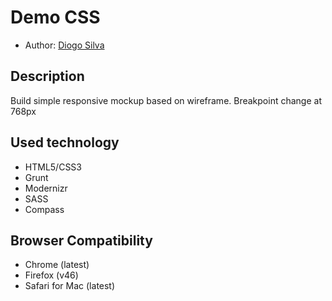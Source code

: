 # Demo CSS

* Author: [Diogo Silva](https://github.com/diogomiguel)

## Description

Build simple responsive mockup based on wireframe.
Breakpoint change at 768px

## Used technology

- HTML5/CSS3
- Grunt
- Modernizr
- SASS
- Compass

## Browser Compatibility

- Chrome (latest)
- Firefox (v46)
- Safari for Mac (latest)